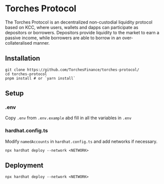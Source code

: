 Torches Protocol
=================

The Torches Protocol is an decentralized non-custodial liquidity protocol based on KCC, where users, wallets and dapps can participate as depositors or borrowers. Depositors provide liquidity to the market to earn a passive income, while borrowers are able to borrow in an over-collateralised manner.

Installation
------------

```
git clone https://github.com/TorchesFinance/torches-protocol/
cd torches-protocol
pnpm install # or `yarn install`
```

Setup
------------

### .env
Copy `.env` from `.env.example`
abd fill in all the variables in `.env`

### hardhat.config.ts
Modify `namedAccounts` in `hardhat.config.ts` and add networks if necessary.

```
npx hardhat deploy --network <NETWORK>
```

Deployment
------------

```
npx hardhat deploy --network <NETWORK>
```
